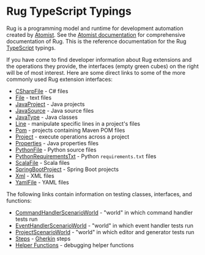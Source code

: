 # Rug TypeScript Typings

Rug is a programming model and runtime for development automation
created by [Atomist][www].  See the [Atomist documentation][doc] for
comprehensive documentation of Rug.  This is the reference
documentation for the Rug [TypeScript][ts] typings.

[www]: https://www.atomist.com/
[doc]: http://docs.atomist.com/
[ts]: https://www.typescriptlang.org/

If you have come to find developer information about Rug extensions
and the operations they provide, the interfaces (empty green cubes) on
the right will be of most interest.  Here are some direct links to
some of the more commonly used Rug extension interfaces:

-   [CSharpFile][] - C# files
-   [File][] - text files
-   [JavaProject][] - Java projects
-   [JavaSource][] - Java source files
-   [JavaType][] - Java classes
-   [Line][] - manipulate specific lines in a project's files
-   [Pom][] - projects containing Maven POM files
-   [Project][] - execute operations across a project
-   [Properties][] - Java properties files
-   [PythonFile][] - Python source files
-   [PythonRequirementsTxt][] - Python `requirements.txt` files
-   [ScalaFile][] - Scala files
-   [SpringBootProject][] - Spring Boot projects
-   [Xml][] - XML files
-   [YamlFile][] - YAML files

[CSharpFile]: http://apidocs.atomist.com/typedoc/interfaces/csharpfile.html
[File]: http://apidocs.atomist.com/typedoc/interfaces/file.html
[JavaProject]: http://apidocs.atomist.com/typedoc/interfaces/javaproject.html
[JavaSource]: http://apidocs.atomist.com/typedoc/interfaces/javasource.html
[JavaType]: http://apidocs.atomist.com/typedoc/interfaces/javatype.html
[Line]: http://apidocs.atomist.com/typedoc/interfaces/line.html
[Pom]: http://apidocs.atomist.com/typedoc/interfaces/pom.html
[Project]: http://apidocs.atomist.com/typedoc/interfaces/project.html
[Properties]: http://apidocs.atomist.com/typedoc/interfaces/properties.html
[PythonFile]: http://apidocs.atomist.com/typedoc/interfaces/pythonfile.html
[PythonRequirementsTxt]: http://apidocs.atomist.com/typedoc/interfaces/pythonrequirementstxt.html
[ScalaFile]: http://apidocs.atomist.com/typedoc/interfaces/scalafile.html
[SpringBootProject]: http://apidocs.atomist.com/typedoc/interfaces/springbootproject.html
[Xml]: http://apidocs.atomist.com/typedoc/interfaces/xml.html
[YamlFile]: http://apidocs.atomist.com/typedoc/interfaces/yamlfile.html

The following links contain information on testing classes,
interfaces, and functions:

-   [CommandHandlerScenarioWorld][] - "world" in which command handler tests run
-   [EventHandlerScenarioWorld][] - "world" in which event handler tests run
-   [ProjectScenarioWorld][] - "world" in which editor and generator tests run
-   [Steps][] - [Gherkin][] steps
-   [Helper Functions][helpers] - debugging helper functions

[CommandHandlerScenarioWorld]: http://apidocs.atomist.com/typedoc/interfaces/commandhandlerscenarioworld.html
[EventHandlerScenarioWorld]: http://apidocs.atomist.com/typedoc/interfaces/eventhandlerscenarioworld.html
[ProjectScenarioWorld]: http://apidocs.atomist.com/typedoc/interfaces/projectscenarioworld.html
[Steps]: http://apidocs.atomist.com/typedoc/interfaces/definitions.html
[Gherkin]: https://github.com/cucumber/cucumber/wiki/Given-When-Then
[helpers]: http://apidocs.atomist.com/typedoc/globals.html#dump
